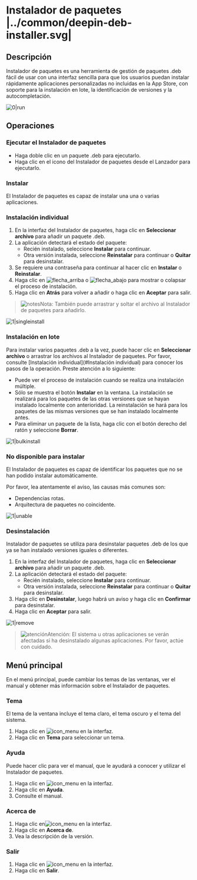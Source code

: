 # Instalador de paquetes |../common/deepin-deb-installer.svg|

## Descripción

Instalador de paquetes es una herramienta de gestión de paquetes .deb fácil de usar con una interfaz sencilla para que los usuarios puedan instalar rápidamente aplicaciones personalizadas no incluidas en la App Store, con soporte para la instalación en lote, la identificación de versiones y la autocompletación.  

![0|run](jpg/run.png)


## Operaciones

### Ejecutar el Instalador de paquetes

- Haga doble clic en un paquete .deb para ejecutarlo.
- Haga clic en el icono del Instalador de paquetes desde el Lanzador para ejecutarlo. 

### Instalar

El Instalador de paquetes es capaz de instalar una una o varias aplicaciones.

### Instalación individual

1. En la interfaz del Instalador de paquetes, haga clic en **Seleccionar archivo** para añadir un paquete .deb.
2. La aplicación detectará el estado del paquete:
   - Recién instalado, seleccione **Instalar** para continuar.
   - Otra versión instalada, seleccione **Reinstalar** para continuar o **Quitar** para desinstalar.
3. Se requiere una contraseña para continuar al hacer clic en **Instalar** o **Reinstalar**.
4. Haga clic en ![flecha_arriba](icon/arrow_up.svg) o ![flecha_abajo](icon/arrow_down.svg) para mostrar o colapsar el proceso de instalación.
5. Haga clic en **Atrás** para volver a añadir o haga clic en **Aceptar** para salir.


> ![notes](icon/notes.svg)Nota: También puede arrastrar y soltar el archivo al Instalador de paquetes para añadirlo.

![1|singleinstall](jpg/singleinstall.png)

### Instalación en lote

Para instalar varios paquetes .deb a la vez, puede hacer clic en **Seleccionar archivo** o arrastrar los archivos al Instalador de paquetes. Por favor, consulte [Instalación individual](#Instalación individual) para conocer los pasos de la operación. Preste atención a lo siguiente:

- Puede ver el proceso de instalación cuando se realiza una instalación múltiple.
- Sólo se muestra el botón **Instalar** en la ventana. La instalación se realizará para los paquetes de las otras versiones que se hayan instalado localmente con anterioridad. La reinstalación se hará para los paquetes de las mismas versiones que se han instalado localmente antes.
- Para eliminar un paquete de la lista, haga clic con el botón derecho del ratón y seleccione **Borrar**. 

![1|bulkinstall](jpg/bulkinstall.png)

### No disponible para instalar

El Instalador de paquetes es capaz de identificar los paquetes que no se han podido instalar automáticamente.

Por favor, lea atentamente el aviso, las causas más comunes son: 

- Dependencias rotas.
- Arquitectura de paquetes no coincidente.

![1|unable](jpg/unable.png)

### Desinstalación

Instalador de paquetes se utiliza para desinstalar paquetes .deb de los que ya se han instalado versiones iguales o diferentes. 

1. En la interfaz del Instalador de paquetes, haga clic en **Seleccionar archivo** para añadir un paquete .deb.
2. La aplicación detectará el estado del paquete:
   - Recién instalado, seleccione **Instalar** para continuar.
   - Otra versión instalada, seleccione **Reinstalar** para continuar o **Quitar** para desinstalar.
3. Haga clic en **Desinstalar**, luego habrá un aviso y haga clic en **Confirmar** para desinstalar.
4. Haga clic en **Aceptar** para salir.

![1|remove](jpg/remove.png)

> ![atención](icon/attention.svg)Atención: El sistema u otras aplicaciones se verán afectadas si ha desinstalado algunas aplicaciones. Por favor, actúe con cuidado. 

## Menú principal

En el menú principal, puede cambiar los temas de las ventanas, ver el manual y obtener más información sobre el Instalador de paquetes.

### Tema

El tema de la ventana incluye el tema claro, el tema oscuro y el tema del sistema.

1.   Haga clic en ![icon_menu](icon/icon_menu.svg) en la interfaz.
2.   Haga clic en **Tema** para seleccionar un tema.

### Ayuda

Puede hacer clic para ver el manual, que le ayudará a conocer y utilizar el Instalador de paquetes.

1. Haga clic en ![icon_menu](icon/icon_menu.svg) en la interfaz.
2. Haga clic en **Ayuda**.
3. Consulte el manual.

### Acerca de

1. Haga clic en![icon_menu](icon/icon_menu.svg) en la interfaz.
2. Haga clic en **Acerca de**.
3. Vea la descripción de la versión.

### Salir

1. Haga clic en ![icon_menu](icon/icon_menu.svg) en la interfaz.
2. Haga clic en **Salir**.
